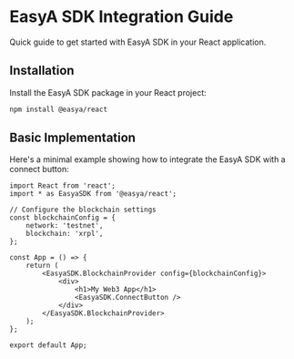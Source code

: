 # EasyA SDK Integration Guide

Quick guide to get started with EasyA SDK in your React application.

## Installation

Install the EasyA SDK package in your React project:

```bash
npm install @easya/react
```

## Basic Implementation
Here's a minimal example showing how to integrate the EasyA SDK with a connect button:

```tsx
import React from 'react';
import * as EasyaSDK from '@easya/react';

// Configure the blockchain settings
const blockchainConfig = {
    network: 'testnet',
    blockchain: 'xrpl',
};

const App = () => {
    return (
        <EasyaSDK.BlockchainProvider config={blockchainConfig}>
            <div>
                <h1>My Web3 App</h1>
                <EasyaSDK.ConnectButton />
            </div>
        </EasyaSDK.BlockchainProvider>
    );
};

export default App;
```

